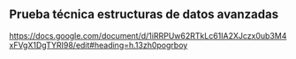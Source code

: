 
## Prueba técnica estructuras de datos avanzadas
https://docs.google.com/document/d/1iRRPUw62RTkLc61IA2XJczx0ub3M4xFVgX1DgTYRI98/edit#heading=h.13zh0pogrboy